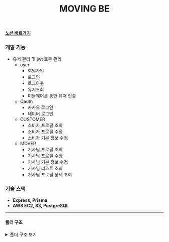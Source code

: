 <div align=center>
	<span id="top">
	<h1>MOVING  BE</h1><br>
  </span>
</div>

<b>[노션 바로가기](https://melodious-hair-848.notion.site/)</b> <br>


### 개발 기능
  - 유저 관리 및 jwt 토큰 관리
    - user
      - 회원가입
      - 로그인
      - 로그아웃
      - 유저조회
      - 미들웨어를 통한 유저 인증
    - Oauth
      - 카카오 로그인
      - 네이버 로그인
    - CUSTOMER
      - 소비자 프로필 조회
      - 소비자 프로필 수정
      - 소비자 기본 정보 수정
    - MOVER
      - 기사님 프로필 조회
      - 기사님 프로필 수정
      - 기사님 기본 정보 수정
      - 기사님 리스트 조회
      - 기사님 프로필 상세 조회
### **기술 스택**
- **Express, Prisma**
- **AWS EC2, S3, PostgreSQL**
   
<hr>

#### 폴더 구조

<details>
<summary>폴더 구조 보기</summary>

<pre> 
📦moving-be
 ┣ 
 ┣ 📂prisma
 ┃ ┗ 📜schema.prisma
 ┣ 📂src
 ┃ ┣ 📂config
 ┃ ┃ ┣ 📜env.ts
 ┃ ┃ ┗ 📜prisma.ts
 ┃ ┣ 📂contents
 ┃ ┃ ┗ 📜region.ts
 ┃ ┣ 📂controllers
 ┃ ┃ ┣ 📜assignedEstimateRequestController.ts
 ┃ ┃ ┣ 📜controller.ts
 ┃ ┃ ┣ 📜customerController.ts
 ┃ ┃ ┣ 📜estimateController.ts
 ┃ ┃ ┣ 📜estimateRequestController.ts
 ┃ ┃ ┣ 📜favoriteController.ts
 ┃ ┃ ┣ 📜moverController.ts
 ┃ ┃ ┣ 📜notificationController.ts
 ┃ ┃ ┣ 📜reviewController.ts
 ┃ ┃ ┗ 📜userController.ts
 ┃ ┣ 📂middlewares
 ┃ ┃ ┣ 📜authMiddleware.ts
 ┃ ┃ ┣ 📜errHandler.ts
 ┃ ┃ ┣ 📜logger.ts
 ┃ ┃ ┣ 📜uploadMiddleware.ts
 ┃ ┃ ┗ 📜validateData.ts
 ┃ ┣ 📂repositories
 ┃ ┃ ┣ 📜assignedEstimateRequestRepository.ts
 ┃ ┃ ┣ 📜customerRepository.ts
 ┃ ┃ ┣ 📜estimateRepository.ts
 ┃ ┃ ┣ 📜estimateRequestRepository.ts
 ┃ ┃ ┣ 📜favoriteRepository.ts
 ┃ ┃ ┣ 📜moverRepository.ts
 ┃ ┃ ┣ 📜movingInfoRepository.ts
 ┃ ┃ ┣ 📜notificationRepository.ts
 ┃ ┃ ┣ 📜reviewRepository.ts
 ┃ ┃ ┗ 📜userRepository.ts
 ┃ ┣ 📂routes
 ┃ ┃ ┣ 📜assignedEstimateRequestRouter.ts
 ┃ ┃ ┣ 📜customerRouter.ts
 ┃ ┃ ┣ 📜estimateRequestRoute.ts
 ┃ ┃ ┣ 📜estimateRouter.ts
 ┃ ┃ ┣ 📜favoriteRouter.ts
 ┃ ┃ ┣ 📜moverRouter.ts
 ┃ ┃ ┣ 📜notificationRoutes.ts
 ┃ ┃ ┣ 📜reviewRouter.ts
 ┃ ┃ ┣ 📜route.ts
 ┃ ┃ ┗ 📜userRouter.ts
 ┃ ┣ 📂services
 ┃ ┃ ┣ 📂mappers
 ┃ ┃ ┃ ┣ 📜assignedEstimateRequestMapper.ts
 ┃ ┃ ┃ ┣ 📜estimateMapper.ts
 ┃ ┃ ┃ ┣ 📜estimateRequestMapper.ts
 ┃ ┃ ┃ ┗ 📜mapper.ts
 ┃ ┃ ┣ 📂selects
 ┃ ┃ ┃ ┣ 📜assignedEstimateRequestSelect.ts
 ┃ ┃ ┃ ┣ 📜customerSelect.ts
 ┃ ┃ ┃ ┣ 📜estimateRequsetSelect.ts
 ┃ ┃ ┃ ┣ 📜estimateSelect.ts
 ┃ ┃ ┃ ┣ 📜moverSelect.ts
 ┃ ┃ ┃ ┣ 📜movingInfoSelect.ts
 ┃ ┃ ┃ ┣ 📜reviewSelect.ts
 ┃ ┃ ┃ ┗ 📜userSelect.ts
 ┃ ┃ ┣ 📜assignedEstimateRequestService.ts
 ┃ ┃ ┣ 📜cronService.ts
 ┃ ┃ ┣ 📜customerService.ts
 ┃ ┃ ┣ 📜estimateRequestService.ts
 ┃ ┃ ┣ 📜estimateService.ts
 ┃ ┃ ┣ 📜favoriteService.ts
 ┃ ┃ ┣ 📜moverService.ts
 ┃ ┃ ┣ 📜notificationService.ts
 ┃ ┃ ┣ 📜reviewService.ts
 ┃ ┃ ┣ 📜service.ts
 ┃ ┃ ┗ 📜userService.ts
 ┃ ┣ 📂structs
 ┃ ┃ ┣ 📜estimate-struct.ts
 ┃ ┃ ┗ 📜estimateRequest-struct.ts
 ┃ ┣ 📂types
 ┃ ┃ ┣ 📜global.d.ts
 ┃ ┃ ┣ 📜repositoryType.ts
 ┃ ┃ ┗ 📜serviceType.ts
 ┃ ┣ 📂utils
 ┃ ┃ ┣ 📜createNotificationContents.ts
 ┃ ┃ ┣ 📜dateUtil.ts
 ┃ ┃ ┣ 📜google.ts
 ┃ ┃ ┣ 📜kakao.ts
 ┃ ┃ ┣ 📜mapperUtil.ts
 ┃ ┃ ┣ 📜moverUtile.ts
 ┃ ┃ ┣ 📜naver.ts
 ┃ ┃ ┗ 📜reviewUtil.ts
 ┃ ┗ 📜app.ts
 ┣ 📜.env
 ┣ 📜.gitignore
 ┣ 📜.prettierrc
 ┣ 📜README.md
 ┣ 📜package-lock.json
 ┣ 📜package.json
 ┣ 📜test.http
 ┗ 📜tsconfig.json

  </pre>
</details>

